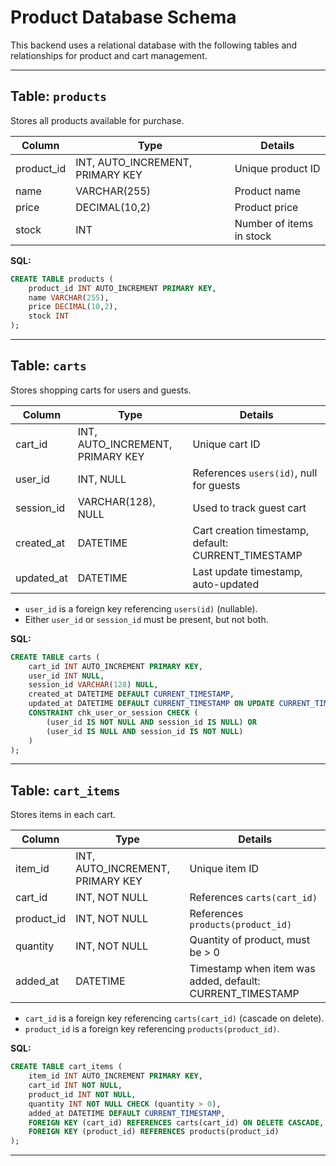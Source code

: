 # Product Database Schema

This backend uses a relational database with the following tables and relationships for product and cart management.

---

## Table: `products`

Stores all products available for purchase.

| Column      | Type              | Details                        |
|-------------|-------------------|--------------------------------|
| product_id  | INT, AUTO_INCREMENT, PRIMARY KEY | Unique product ID         |
| name        | VARCHAR(255)      | Product name                   |
| price       | DECIMAL(10,2)     | Product price                  |
| stock       | INT               | Number of items in stock       |

**SQL:**
```sql
CREATE TABLE products (
    product_id INT AUTO_INCREMENT PRIMARY KEY,
    name VARCHAR(255),
    price DECIMAL(10,2),
    stock INT
);
```

---

## Table: `carts`

Stores shopping carts for users and guests.

| Column      | Type                | Details                                         |
|-------------|---------------------|-------------------------------------------------|
| cart_id     | INT, AUTO_INCREMENT, PRIMARY KEY | Unique cart ID                  |
| user_id     | INT, NULL           | References `users(id)`, null for guests         |
| session_id  | VARCHAR(128), NULL  | Used to track guest cart                        |
| created_at  | DATETIME            | Cart creation timestamp, default: CURRENT_TIMESTAMP |
| updated_at  | DATETIME            | Last update timestamp, auto-updated             |

- `user_id` is a foreign key referencing `users(id)` (nullable).
- Either `user_id` or `session_id` must be present, but not both.

**SQL:**
```sql
CREATE TABLE carts (
    cart_id INT AUTO_INCREMENT PRIMARY KEY,
    user_id INT NULL,
    session_id VARCHAR(128) NULL,
    created_at DATETIME DEFAULT CURRENT_TIMESTAMP,
    updated_at DATETIME DEFAULT CURRENT_TIMESTAMP ON UPDATE CURRENT_TIMESTAMP,
    CONSTRAINT chk_user_or_session CHECK (
        (user_id IS NOT NULL AND session_id IS NULL) OR
        (user_id IS NULL AND session_id IS NOT NULL)
    )
);
```

---

## Table: `cart_items`

Stores items in each cart.

| Column      | Type              | Details                                         |
|-------------|-------------------|-------------------------------------------------|
| item_id     | INT, AUTO_INCREMENT, PRIMARY KEY | Unique item ID                  |
| cart_id     | INT, NOT NULL     | References `carts(cart_id)`                     |
| product_id  | INT, NOT NULL     | References `products(product_id)`               |
| quantity    | INT, NOT NULL     | Quantity of product, must be > 0                |
| added_at    | DATETIME          | Timestamp when item was added, default: CURRENT_TIMESTAMP |

- `cart_id` is a foreign key referencing `carts(cart_id)` (cascade on delete).
- `product_id` is a foreign key referencing `products(product_id)`.

**SQL:**
```sql
CREATE TABLE cart_items (
    item_id INT AUTO_INCREMENT PRIMARY KEY,
    cart_id INT NOT NULL,
    product_id INT NOT NULL,
    quantity INT NOT NULL CHECK (quantity > 0),
    added_at DATETIME DEFAULT CURRENT_TIMESTAMP,
    FOREIGN KEY (cart_id) REFERENCES carts(cart_id) ON DELETE CASCADE,
    FOREIGN KEY (product_id) REFERENCES products(product_id)
);
```

---